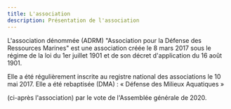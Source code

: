 ```yaml
---
title: L'association
description: Présentation de l'association
---
```

L'association dénommée (ADRM) "Association pour la Défense des Ressources Marines" est une association créée le 8 mars 2017 sous le régime de la loi du 1er juillet 1901 et de son décret d'application du 16 août 1901.

Elle a été régulièrement inscrite au registre national des associations le 10 mai 2017. Elle a été rebaptisée (DMA) : « Défense des Milieux Aquatiques »

(ci-après l'association) par le vote de l'Assemblée générale de 2020.